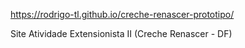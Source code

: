 https://rodrigo-tl.github.io/creche-renascer-prototipo/

Site Atividade Extensionista II (Creche Renascer - DF)
